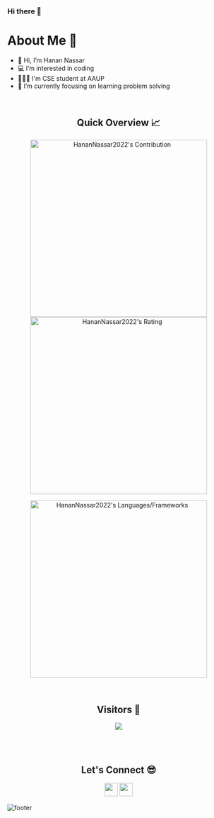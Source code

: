 ### Hi there 👋

<!--
**HananNassar2022/HananNassar2022** is a ✨ _special_ ✨ repository because its `README.md` (this file) appears on your GitHub profile.

Here are some ideas to get you started:

- 🔭 I’m currently working on ...
- 🌱 I’m currently learning ...
- 👯 I’m looking to collaborate on ...
- 🤔 I’m looking for help with ...
- 💬 Ask me about ...
- 📫 How to reach me: ...
- 😄 Pronouns: ...
- ⚡ Fun fact: ...
-->
<h1>About Me 📌</h1>



- 👋 Hi, I’m Hanan Nassar 
- 💻 I’m interested in coding
- 👩🏻‍🎓 I'm CSE student at AAUP
- 🌱 I’m currently focusing on learning problem solving



<br />

<h2 align="center">Quick Overview 📈</h2>
  
  <p align = "center">
 
</p>

<p align = "center">
  <img src = "https://github-readme-stats.vercel.app/api?username=HananNassar2022&count_private=true&theme=midnight-purple&hide_border=true" alt = "HananNassar2022's Contribution" width = 400 >
  <img src = "https://github-readme-streak-stats.herokuapp.com?user=HananNassar2022&count_private=true&theme=midnight-purple&hide_border=true" alt = "HananNassar2022's Rating" width = 400 >

</p>

<p align = "center">

 <img src = "https://github-readme-stats.vercel.app/api/top-langs?username=HananNassar2022&show_icons=true&count_private=true&locale=en&layout=compact&langs_count=10&midnight-purple&hide_border=true&bg_color=282A36&title_color=DD6387&text_color=fff&icon_color=fff" alt = "HananNassar2022's Languages/Frameworks" width = 400 />
</p>


<br />
<h2 align="center">Visitors 👀</h2>
<div align="center" >
  <img src="https://profile-counter.glitch.me/HananNassar2022/count.svg"></img>
</div>

<br /><br />
<h2 align="center">Let's Connect 😎</h2>
<p align="center">
  <a href = "mailto:hanan.nassar.2022@gmail.com"><img src = "https://img.shields.io/badge/Gmail-D14836?style=for-the-badge&logo=gmail&logoColor=white" height = 30></a>
  <a href = "https://www.linkedin.com/in/hanannassar/"><img src = "https://img.shields.io/badge/LinkedIn-0077B5?style=for-the-badge&logo=linkedin&logoColor=white"     height = 30></a>
 
</p>


![footer](https://capsule-render.vercel.app/api?type=waving&color=gradient&height=150&section=footer)
